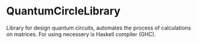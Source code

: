 # QuantumCircleLibrary
Library for design quantum circuits, automates the process of calculations on matrices.
For using necessery is Haskell compiler (GHC).
